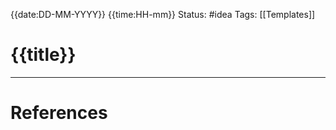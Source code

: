 {{date:DD-MM-YYYY}} {{time:HH-mm}}
Status: #idea
Tags: [[Templates]]

# {{title}}



---
# References